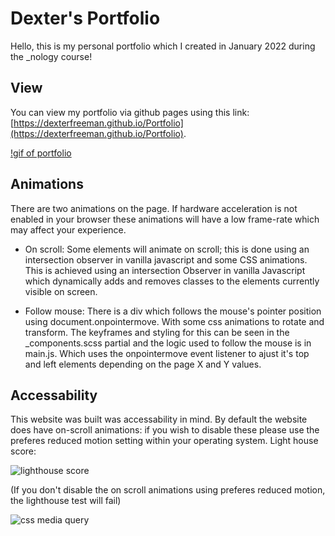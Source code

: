 # Dexter's Portfolio

Hello, this is my personal portfolio which I created in January 2022 during the _nology course!

## View

You can view my portfolio via github pages using this link: [https://dexterfreeman.github.io/Portfolio](https://dexterfreeman.github.io/Portfolio). 

[!gif of portfolio]("https://gifyu.com/image/Sqeku")

## Animations
There are two animations on the page. If hardware acceleration is not enabled in your browser these animations will have a low frame-rate which may affect your experience. 

- On scroll: Some elements will animate on scroll; this is done using an intersection observer in vanilla javascript and some CSS animations. This is achieved using an intersection Observer in vanilla Javascript which dynamically adds and removes classes to the elements currently visible on screen. 

- Follow mouse: There is a div which follows the mouse's pointer position using document.onpointermove. With some css animations to rotate and transform.  The keyframes and styling for this can be seen in the _components.scss partial and the logic used to follow the mouse is in main.js. Which uses the onpointermove event listener to ajust it's top and left elements depending on the page X and Y values. 

## Accessability 
This website was built was accessability in mind. By default the website does have on-scroll animations: if you wish to disable these please use the preferes reduced motion setting within your operating system. 
Light house score: 

![lighthouse score](https://i.ibb.co/hHJGcPC/lighthouse-score.jpg)


(If you don't disable the on scroll animations using preferes reduced motion, the lighthouse test will fail)

![css media query](https://i.ibb.co/brYj5TT/carbon.png)

